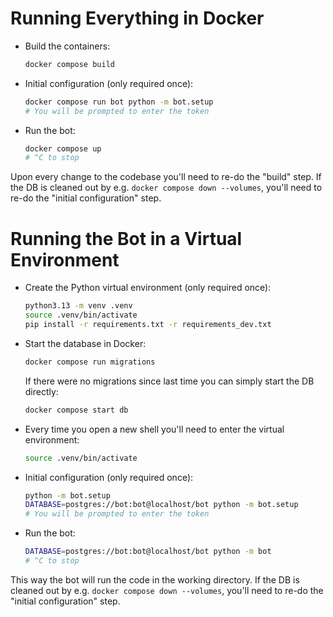 # Running Everything in Docker

- Build the containers:
  ```sh
  docker compose build
  ```
- Initial configuration (only required once):
  ```sh
  docker compose run bot python -m bot.setup
  # You will be prompted to enter the token
  ```
- Run the bot:
  ```sh
  docker compose up
  # ^C to stop
  ```

Upon every change to the codebase you'll need to re-do the "build" step. If the DB is cleaned out by e.g. `docker compose down --volumes`, you'll need to re-do the "initial configuration" step.

# Running the Bot in a Virtual Environment

- Create the Python virtual environment (only required once):
  ```sh
  python3.13 -m venv .venv
  source .venv/bin/activate
  pip install -r requirements.txt -r requirements_dev.txt
  ```
- Start the database in Docker:
  ```sh
  docker compose run migrations
  ```
  If there were no migrations since last time you can simply start the DB directly:
  ```sh
  docker compose start db
  ```
- Every time you open a new shell you'll need to enter the virtual environment:
  ```sh
  source .venv/bin/activate
  ```
- Initial configuration (only required once):
  ```sh
  python -m bot.setup
  DATABASE=postgres://bot:bot@localhost/bot python -m bot.setup
  # You will be prompted to enter the token
  ```
- Run the bot:
  ```sh
  DATABASE=postgres://bot:bot@localhost/bot python -m bot
  # ^C to stop
  ```

This way the bot will run the code in the working directory. If the DB is cleaned out by e.g. `docker compose down --volumes`, you'll need to re-do the "initial configuration" step.
